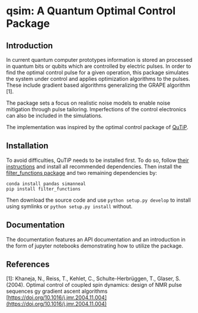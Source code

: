 # qsim: A Quantum Optimal Control Package

## Introduction
In current quantum computer prototypes information is stored an processed in 
quantum bits or qubits which are controlled by electric pulses. In order to 
find the optimal control pulse for a given operation, this package simulates 
the system under control and applies optimization algorithms to the pulses. 
These include gradient based algorithms generalizing the GRAPE algorithm [1].

The package sets a focus on realistic noise models to enable noise mitigation
through pulse tailoring. Imperfections of the control electronics can also be
included in the simulations.

The implementation was inspired by the optimal control package of 
[QuTiP](http://qutip.org/).

## Installation
To avoid difficulties, QuTiP needs to be installed first. To do so, follow 
[their instructions](http://qutip.org/docs/latest/installation.html) and 
install all recommended dependencies. Then install the 
[filter_functions package](https://github.com/qutech/filter_functions) and two
remaining dependencies by:

    conda install pandas simanneal
    pip install filter_functions

Then download the source code and use
`python setup.py develop` to install using symlinks or 
`python setup.py install` without.

## Documentation
The documentation features an API documentation and an introduction in the 
form of jupyter notebooks demonstrating how to utilize the package.

## References
[1]: Khaneja, N., Reiss, T., Kehlet, C., Schulte-Herbrüggen, T., Glaser, S.
(2004). Optimal control of coupled spin dynamics: design of NMR pulse sequences
gy gradient ascent algorithms 
[https://doi.org/10.1016/j.jmr.2004.11.004](https://doi.org/10.1016/j.jmr.2004.11.004)
